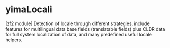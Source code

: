 yimaLocali
==========

[zf2 module] Detection of locale through different strategies, include features for multilingual data base fields (translatable fields) plus CLDR data for full system localization of data, and many predefined useful locale helpers.
